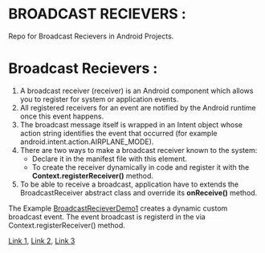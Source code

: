 # BROADCAST RECIEVERS :
Repo for Broadcast Recievers in Android Projects.

# Broadcast Recievers :

1) A broadcast receiver (receiver) is an Android component which allows you to register for system or application events.
2) All registered receivers for an event are notified by the Android runtime once this event happens.
3) The broadcast message itself is wrapped in an Intent object whose action string identifies the event that occurred (for example android.intent.action.AIRPLANE_MODE).
4) There are two ways to make a broadcast receiver known to the system: 
    - Declare it in the manifest file with this element. 
    - To create the receiver dynamically in code and register it with the **Context.registerReceiver()** method. 
5) To be able to receive a broadcast, application have to extends the BroadcastReceiver abstract class and override its **onReceive()** method.

The Example [BroadcastRecieverDemo1](BroadcastRecieverDemo1) creates a dynamic custom broadcast event.
The event broadcast is registerd in the via Context.registerReceiver() method.

[Link 1](https://developer.android.com/guide/components/broadcasts), 
[Link 2](https://developer.android.com/reference/android/content/BroadcastReceiver),
[Link 3](https://developer.android.com/guide/topics/manifest/receiver-element)

